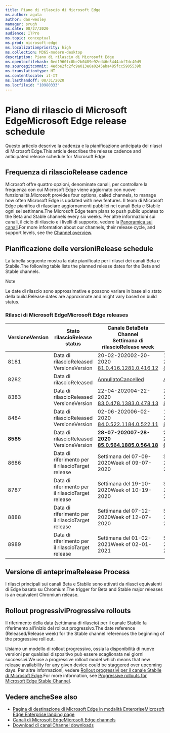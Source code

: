 ```yaml
---
title: Piano di rilascio di Microsoft Edge
ms.author: aguta
author: dan-wesley
manager: srugh
ms.date: 08/27/2020
audience: ITPro
ms.topic: conceptual
ms.prod: microsoft-edge
ms.localizationpriority: high
ms.collection: M365-modern-desktop
description: Piano di rilascio di Microsoft Edge
ms.openlocfilehash: 0ed1960fc0be2b0489e92ed46e3444abf7dc40d9
ms.sourcegitcommit: 4edbe2fc2fc9a013e6a0245aba485fcc5905539b
ms.translationtype: HT
ms.contentlocale: it-IT
ms.lasthandoff: 08/31/2020
ms.locfileid: "10980333"
---
```

# <span data-ttu-id="94c65-103">Piano di rilascio di Microsoft Edge</span><span class="sxs-lookup"><span data-stu-id="94c65-103">Microsoft Edge release schedule</span></span>

<span data-ttu-id="94c65-104">Questo articolo descrive la cadenza e la pianificazione anticipata dei rilasci di Microsoft Edge.</span><span class="sxs-lookup"><span data-stu-id="94c65-104">This article describes the release cadence and anticipated release schedule for Microsoft Edge.</span></span>

## <span data-ttu-id="94c65-105">Frequenza di rilascio</span><span class="sxs-lookup"><span data-stu-id="94c65-105">Release cadence</span></span>

<span data-ttu-id="94c65-106">Microsoft offre quattro opzioni, denominate canali, per controllare la frequenza con cui Microsoft Edge viene aggiornato con nuove funzionalità.</span><span class="sxs-lookup"><span data-stu-id="94c65-106">Microsoft provides four options, called channels, to manage how often Microsoft Edge is updated with new features.</span></span> <span data-ttu-id="94c65-107">Il team di Microsoft Edge pianifica di rilasciare aggiornamenti pubblici nei canali Beta e Stabile ogni sei settimane.</span><span class="sxs-lookup"><span data-stu-id="94c65-107">The Microsoft Edge team plans to push public updates to the Beta and Stable channels every six weeks.</span></span> <span data-ttu-id="94c65-108">Per altre informazioni sui canali, il ciclo di rilascio e i livelli di supporto, vedere la [Panoramica sui canali](https://docs.microsoft.com/DeployEdge/microsoft-edge-channels#channel-overview).</span><span class="sxs-lookup"><span data-stu-id="94c65-108">For more information about our channels, their release cycle, and support levels, see the [Channel overview](https://docs.microsoft.com/DeployEdge/microsoft-edge-channels#channel-overview).</span></span>

## <span data-ttu-id="94c65-109">Pianificazione delle versioni</span><span class="sxs-lookup"><span data-stu-id="94c65-109">Release schedule</span></span>

<span data-ttu-id="94c65-110">La tabella seguente mostra la date pianificate per i rilasci dei canali Beta e Stabile.</span><span class="sxs-lookup"><span data-stu-id="94c65-110">The following table lists the planned release dates for the Beta and Stable channels.</span></span>

> [!NOTE]
> <span data-ttu-id="94c65-111">Le date di rilascio sono approssimative e possono variare in base allo stato della build.</span><span class="sxs-lookup"><span data-stu-id="94c65-111">Release dates are approximate and might vary based on build status.</span></span>

### <span data-ttu-id="94c65-112">Rilasci di Microsoft Edge</span><span class="sxs-lookup"><span data-stu-id="94c65-112">Microsoft Edge releases</span></span>

| <span data-ttu-id="94c65-113">Versione</span><span class="sxs-lookup"><span data-stu-id="94c65-113">Version</span></span> | <span data-ttu-id="94c65-114">Stato rilascio</span><span class="sxs-lookup"><span data-stu-id="94c65-114">Release status</span></span> | <span data-ttu-id="94c65-115">Canale Beta</span><span class="sxs-lookup"><span data-stu-id="94c65-115">Beta Channel</span></span><br><span data-ttu-id="94c65-116">Settimana di rilascio</span><span class="sxs-lookup"><span data-stu-id="94c65-116">Release week</span></span> | <span data-ttu-id="94c65-117">Canale Stable</span><span class="sxs-lookup"><span data-stu-id="94c65-117">Stable Channel</span></span><br><span data-ttu-id="94c65-118">Settimana di rilascio</span><span class="sxs-lookup"><span data-stu-id="94c65-118">Release week</span></span> |
|---------|-----|------|--------|
| <span data-ttu-id="94c65-119">81</span><span class="sxs-lookup"><span data-stu-id="94c65-119">81</span></span> | <span data-ttu-id="94c65-120">Data di rilascio</span><span class="sxs-lookup"><span data-stu-id="94c65-120">Released</span></span><br><span data-ttu-id="94c65-121">Versione</span><span class="sxs-lookup"><span data-stu-id="94c65-121">Version</span></span> | <span data-ttu-id="94c65-122">20-02-2020</span><span class="sxs-lookup"><span data-stu-id="94c65-122">02-20-2020</span></span><br>[<span data-ttu-id="94c65-123">81.0.416.12</span><span class="sxs-lookup"><span data-stu-id="94c65-123">81.0.416.12</span></span>](https://docs.microsoft.com/DeployEdge/microsoft-edge-relnote-beta-channel#version-81041612-february-20) | <span data-ttu-id="94c65-124">13-04-2020</span><span class="sxs-lookup"><span data-stu-id="94c65-124">04-13-2020</span></span><br>[<span data-ttu-id="94c65-125">81.0.416.53</span><span class="sxs-lookup"><span data-stu-id="94c65-125">81.0.416.53</span></span>](https://docs.microsoft.com/DeployEdge/microsoft-edge-relnote-stable-channel#version-81041653-april-13) |
| <span data-ttu-id="94c65-126">82</span><span class="sxs-lookup"><span data-stu-id="94c65-126">82</span></span> | <span data-ttu-id="94c65-127">Data di rilascio</span><span class="sxs-lookup"><span data-stu-id="94c65-127">Released</span></span> | [<span data-ttu-id="94c65-128">Annullato</span><span class="sxs-lookup"><span data-stu-id="94c65-128">Cancelled</span></span>](https://blogs.windows.com/msedgedev/2020/03/20/update-stable-channel-releases/) | [<span data-ttu-id="94c65-129">Annullato</span><span class="sxs-lookup"><span data-stu-id="94c65-129">Cancelled</span></span>](https://blogs.windows.com/msedgedev/2020/03/20/update-stable-channel-releases/) |
| <span data-ttu-id="94c65-130">83</span><span class="sxs-lookup"><span data-stu-id="94c65-130">83</span></span> | <span data-ttu-id="94c65-131">Data di rilascio</span><span class="sxs-lookup"><span data-stu-id="94c65-131">Released</span></span><br><span data-ttu-id="94c65-132">Versione</span><span class="sxs-lookup"><span data-stu-id="94c65-132">Version</span></span> | <span data-ttu-id="94c65-133">22-04-2020</span><span class="sxs-lookup"><span data-stu-id="94c65-133">04-22-2020</span></span><br>[<span data-ttu-id="94c65-134">83.0.478.13</span><span class="sxs-lookup"><span data-stu-id="94c65-134">83.0.478.13</span></span>](https://docs.microsoft.com/DeployEdge/microsoft-edge-relnote-beta-channel#version-83047813-april-22) | <span data-ttu-id="94c65-135">21-05-2020</span><span class="sxs-lookup"><span data-stu-id="94c65-135">05-21-2020</span></span><br> [<span data-ttu-id="94c65-136">83.0.478.37</span><span class="sxs-lookup"><span data-stu-id="94c65-136">83.0.478.37</span></span>](https://docs.microsoft.com/DeployEdge/microsoft-edge-relnote-stable-channel#version-83047837-may-21) |
| <span data-ttu-id="94c65-137">84</span><span class="sxs-lookup"><span data-stu-id="94c65-137">84</span></span> | <span data-ttu-id="94c65-138">Data di rilascio</span><span class="sxs-lookup"><span data-stu-id="94c65-138">Released</span></span><br><span data-ttu-id="94c65-139">Versione</span><span class="sxs-lookup"><span data-stu-id="94c65-139">Version</span></span> | <span data-ttu-id="94c65-140">02-06-2020</span><span class="sxs-lookup"><span data-stu-id="94c65-140">06-02-2020</span></span><br>[<span data-ttu-id="94c65-141">84.0.522.11</span><span class="sxs-lookup"><span data-stu-id="94c65-141">84.0.522.11</span></span>](https://docs.microsoft.com/DeployEdge/microsoft-edge-relnote-beta-channel#version-84052211-june-2) | <span data-ttu-id="94c65-142">16-07-2020</span><span class="sxs-lookup"><span data-stu-id="94c65-142">07-16-2020</span></span><br> [<span data-ttu-id="94c65-143">84.0.522.40</span><span class="sxs-lookup"><span data-stu-id="94c65-143">84.0.522.40</span></span>](https://docs.microsoft.com/DeployEdge/microsoft-edge-relnote-stable-channel#version-84052240-july-16) |
| **<span data-ttu-id="94c65-144">85</span><span class="sxs-lookup"><span data-stu-id="94c65-144">85</span></span>** | <span data-ttu-id="94c65-145">Data di rilascio</span><span class="sxs-lookup"><span data-stu-id="94c65-145">Released</span></span><br><span data-ttu-id="94c65-146">Versione</span><span class="sxs-lookup"><span data-stu-id="94c65-146">Version</span></span> | **<span data-ttu-id="94c65-147">28-07-2020</span><span class="sxs-lookup"><span data-stu-id="94c65-147">07-28-2020</span></span>**<br>**[<span data-ttu-id="94c65-148">85.0.564.18</span><span class="sxs-lookup"><span data-stu-id="94c65-148">85.0.564.18</span></span>](https://docs.microsoft.com/DeployEdge/microsoft-edge-relnote-beta-channel#version-85056418-july-28)**  | **<span data-ttu-id="94c65-149">27-08-2020</span><span class="sxs-lookup"><span data-stu-id="94c65-149">08-27-2020</span></span>**<br>**[<span data-ttu-id="94c65-150">85.0.564.41</span><span class="sxs-lookup"><span data-stu-id="94c65-150">85.0.564.41</span></span>](https://docs.microsoft.com/DeployEdge/microsoft-edge-relnote-stable-channel#version-85056441-august-27)** |
| <span data-ttu-id="94c65-151">86</span><span class="sxs-lookup"><span data-stu-id="94c65-151">86</span></span> | <span data-ttu-id="94c65-152">Data di riferimento per il rilascio</span><span class="sxs-lookup"><span data-stu-id="94c65-152">Target release</span></span> | <span data-ttu-id="94c65-153">Settimana del 07-09-2020</span><span class="sxs-lookup"><span data-stu-id="94c65-153">Week of 09-07-2020</span></span> | <span data-ttu-id="94c65-154">Settimana del 08-10-2020</span><span class="sxs-lookup"><span data-stu-id="94c65-154">Week of 10-08-2020</span></span> |
| <span data-ttu-id="94c65-155">87</span><span class="sxs-lookup"><span data-stu-id="94c65-155">87</span></span> | <span data-ttu-id="94c65-156">Data di riferimento per il rilascio</span><span class="sxs-lookup"><span data-stu-id="94c65-156">Target release</span></span> | <span data-ttu-id="94c65-157">Settimana del 19-10-2020</span><span class="sxs-lookup"><span data-stu-id="94c65-157">Week of 10-19-2020</span></span> | <span data-ttu-id="94c65-158">Settimana del 19-11-2020</span><span class="sxs-lookup"><span data-stu-id="94c65-158">Week of 11-19-2020</span></span> |
| <span data-ttu-id="94c65-159">88</span><span class="sxs-lookup"><span data-stu-id="94c65-159">88</span></span> | <span data-ttu-id="94c65-160">Data di riferimento per il rilascio</span><span class="sxs-lookup"><span data-stu-id="94c65-160">Target release</span></span> | <span data-ttu-id="94c65-161">Settimana del 07-12-2020</span><span class="sxs-lookup"><span data-stu-id="94c65-161">Week of 12-07-2020</span></span> | <span data-ttu-id="94c65-162">Settimana del 21-01-2021</span><span class="sxs-lookup"><span data-stu-id="94c65-162">Week of 01-21-2021</span></span> |
| <span data-ttu-id="94c65-163">89</span><span class="sxs-lookup"><span data-stu-id="94c65-163">89</span></span> | <span data-ttu-id="94c65-164">Data di riferimento per il rilascio</span><span class="sxs-lookup"><span data-stu-id="94c65-164">Target release</span></span> | <span data-ttu-id="94c65-165">Settimana del 01-02-2021</span><span class="sxs-lookup"><span data-stu-id="94c65-165">Week of 02-01-2021</span></span> | <span data-ttu-id="94c65-166">Settimana del 04-03-2021</span><span class="sxs-lookup"><span data-stu-id="94c65-166">Week of 03-04-2021</span></span> |

## <span data-ttu-id="94c65-167">Versione di anteprima</span><span class="sxs-lookup"><span data-stu-id="94c65-167">Release Process</span></span>

<span data-ttu-id="94c65-168">I rilasci principali sui canali Beta e Stabile sono attivati da rilasci equivalenti di Edge basato su Chromium.</span><span class="sxs-lookup"><span data-stu-id="94c65-168">The trigger for Beta and Stable major releases is an equivalent Chromium release.</span></span>

## <span data-ttu-id="94c65-169">Rollout progressivi</span><span class="sxs-lookup"><span data-stu-id="94c65-169">Progressive rollouts</span></span>

<span data-ttu-id="94c65-170">Il riferimento della data (settimana di rilascio) per il canale Stabile fa riferimento all'inizio del rollout progressivo.</span><span class="sxs-lookup"><span data-stu-id="94c65-170">The date reference (Released/Release week) for the Stable channel references the beginning of the progressive roll out.</span></span>

<span data-ttu-id="94c65-171">Usiamo un modello di rollout progressivo, ossia la disponibilità di nuove versioni per qualsiasi dispositivo può essere scaglionata nei giorni successivi.</span><span class="sxs-lookup"><span data-stu-id="94c65-171">We use a progressive rollout model which means that new release availability for any given device could be staggered over upcoming days.</span></span> <span data-ttu-id="94c65-172">Per altre informazioni, vedere [Rollout progressivi per il canale Stabile di Microsoft Edge](microsoft-edge-update-progressive-rollout.md).</span><span class="sxs-lookup"><span data-stu-id="94c65-172">For more information, see [Progressive rollouts for Microsoft Edge Stable Channel](microsoft-edge-update-progressive-rollout.md).</span></span>

## <span data-ttu-id="94c65-173">Vedere anche</span><span class="sxs-lookup"><span data-stu-id="94c65-173">See also</span></span>

- [<span data-ttu-id="94c65-174">Pagina di destinazione di Microsoft Edge in modalità Enterprise</span><span class="sxs-lookup"><span data-stu-id="94c65-174">Microsoft Edge Enterprise landing page</span></span>](https://aka.ms/EdgeEnterprise)
- [<span data-ttu-id="94c65-175">Canali di Microsoft Edge</span><span class="sxs-lookup"><span data-stu-id="94c65-175">Microsoft Edge channels</span></span>](microsoft-edge-channels.md)
- [<span data-ttu-id="94c65-176">Download di canali</span><span class="sxs-lookup"><span data-stu-id="94c65-176">Channel downloads</span></span>](https://www.microsoft.com/edge/business/download)